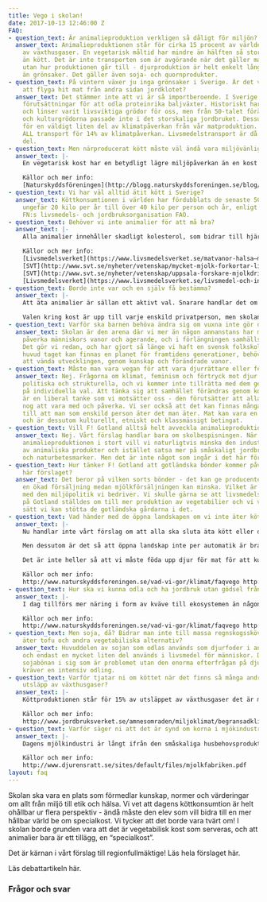 ```yaml
---
title: Vego i skolan!
date: 2017-10-13 12:46:00 Z
FAQ:
- question_text: Är animalieproduktion verkligen så dåligt för miljön?
  answer_text: Animalieproduktionen står för cirka 15 procent av världens totala utsläpp
    av växthusgaser. En vegetarisk måltid har mindre än hälften så stor klimatpåverkan
    än kött. Det är inte transporten som är avgörande när det gäller matens klimatpåverkan
    utan hur produktionen går till - djurproduktion är helt enkelt långt mer klimatbelastande
    än grönsaker. Det gäller även soja- och quornprodukter.
- question_text: På vintern växer ju inga grönsaker i Sverige. Är det verkligen klimatsmart
    att flyga hit mat från andra sidan jordklotet?
  answer_text: Det stämmer inte att vi är så importberoende. I Sverige har vi bra
    förutsättningar för att odla proteinrika baljväxter. Historiskt har ärter, bönor
    och linser varit livsviktiga grödor för oss, men från 50-talet förändrades jordbruket
    och kulturgrödorna passade inte i det storskaliga jordbruket. Dessutom står transporter
    för en väldigt liten del av klimatpåverkan från vår matproduktion. Totalt står
    ALL transport för 14% av klimatpåverkan. Livsmedelstransport är då bara en liten
    del.
- question_text: Men närproducerat kött måste väl ändå vara miljövänligt?
  answer_text: |-
    En vegetarisk kost har en betydligt lägre miljöpåverkan än en kost med animaliska produkter. Det är oavsett om maten transporterats långt. Detta för att miljöpåverkan främst uppstår i produktionen på gården och inte på väg till tallriken. Kött eller odlad fisk kräver mycket odlat foder där det skulle vara effektivare att producera livsmedel som vi kan äta direkt.

    Källor och mer info:
    [Naturskyddsföreningen](http://blogg.naturskyddsforeningen.se/blog/2012/03/16/ar-det-battre-att-ata-naturbetat-kott-an-sojabonor/)
- question_text: Vi har väl alltid ätit kött i Sverige?
  answer_text: Köttkonsumtionen i världen har fördubblats de senaste 50 åren – från
    ungefär 20 kilo per år till över 40 kilo per person och år, enligt statistik från
    FN:s livsmedels- och jordbruksorganisation FAO.
- question_text: Behöver vi inte animalier för att må bra?
  answer_text: |-
    Alla animalier innehåller skadligt kolesterol, som bidrar till hjärt-kärlsjukdomar - den största dödsorsaken i dagens samhälle. För hälsan är det alltså bra att dra ner på konsumtionen av animalier, och då särskilt kött och chark, som kraftigt ökar risken för hjärt-kärlsjukdomar och olika former av cancer. Ny forskning visar dessutom att mjölk, tvärt emot vad mjölkindustrin länge fört fram, leder till ökad risk för frakturer. När det gäller vitaminer bör i regel alla äta de tillskott som rekommenderas vegetarianer. Exempelvis D-vitamin, som finns berikad i både ko- och växtbaserad mjölk. När det gäller protein menar Livsmedelsverket att den som äter en varierad vagetabilisk kost får i sig alldeles tillräckligt. Svenskarnas intag av protein ligger idag en bit över det rekommenderade intaget.

    Källor och mer info:
    [Livsmedelsverket](https://www.livsmedelsverket.se/matvanor-halsa–miljo/kostrad-och-matvanor/rad-om-bra-mat-hitta-ditt-satt/kott-och-chark/)
    [SVT](http://www.svt.se/nyheter/vetenskap/mycket-mjolk-forkortar-livet)
    [SVT](http://www.svt.se/nyheter/vetenskap/uppsala-forskare-mjolkdrickande-kopplat-till-okad-dodlighet)
    [Livsmedelsverket](https://www.livsmedelsverket.se/livsmedel-och-innehall/naringsamne/protein/)
- question_text: Borde inte var och en själv få bestämma?
  answer_text: |-
    Att äta animalier är sällan ett aktivt val. Snarare handlar det om vanor och samhällsstrukturer - normen för kost innehåller idag kött, och det kräver oftast mer aktiva val och insatser för att äta vegetabiliskt. Vårt förslag innebär inte att någon tvingas äta vegetabiliskt - bara att det blir normen, och att det ska krävas ett aktivt val för att äta animalier.

    Valen kring kost är upp till varje enskild privatperson, men skolan är en offentlig arena, inte privat. Skolan har en uppgift att förmedla värdegrunder och normer i linje med den samhällsutveckling som önskas, inom allt från hälsa till miljö och etik. Det ingår i det pedagogiska uppdraget att förmedla normer och värderingar, på ett inkluderande, inspirerande och lyhört sätt. Det finns många möjligheter att inkludera eleverna i övergången till vegetabilisk kost som grund. I kursplanen för hem- och konsumtionskunskap står det exempelvis: ”Genom undervisningen ska eleverna få möjlighet att utveckla medvetenhet om vilka konsekvenser valen i hushållet får för hälsa, välbefinnande och gemensamma resurser.”
- question_text: Varför ska barnen behöva ändra sig om vuxna inte gör det?
  answer_text: Skolan är den arena där vi mer än någon annanstans har möjlighet att
    påverka människors vanor och agerande, och i förlängningen samhällsutvecklingen.
    Det gör vi redan, och har gjort så länge vi haft en svensk folkskola. Om det över
    huvud taget kan finnas en planet för framtidens generationer, behöver de ges möjlighet
    att vända utvecklingen, genom kunskap och förändrade vanor.
- question_text: Måste man vara vegan för att vara djurrättare eller feminist?
  answer_text: Nej. Frågorna om klimat, feminism och förtryck mot djur är ideologiska,
    politiska och strukturella, och vi kommer inte tillrätta med dem genom att fokusera
    på individuella val. Att tänka sig att samhället förändras genom konsumentmakt
    är en liberal tanke som vi motsätter oss - den förutsätter att alla har pengar
    nog att vara med och påverka. Vi ser också att det kan finnas många olika anledningar
    till att man som enskild person äter det man äter. Mat kan vara en fråga om hälsa,
    och är dessutom kulturellt, etniskt och klassmässigt betingat.
- question_text: Vill F! Gotland alltså helt avveckla animalieproduktionen?
  answer_text: Nej. Vårt förslag handlar bara om skolbespisningen. När det gäller
    animalieproduktionen i stort vill vi naturligtvis minska den industriella produktionen
    av animaliska produkter och istället satsa mer på småskaligt jordbruk, gårdsproduktion
    och naturbetesmarker. Men det är inte något som ingår i det här förslaget.
- question_text: Hur tänker F! Gotland att gotländska bönder kommer påverkas av det
    här förslaget?
  answer_text: Det beror på vilken sorts bönder - det kan ge producenter av vegetabilier
    en ökad försäljning medan mjölkförsäljningen kan minska. Vilket är helt i linje
    med den miljöpolitik vi bedriver. Vi skulle gärna se att livsmedelsproduktionen
    på Gotland ställdes om till mer produktion av vegetabilier och vi vill på alla
    sätt vi kan stötta de gotländska gårdarna i det.
- question_text: Vad händer med de öppna landskapen om vi inte äter kött/dricker mjölk?
  answer_text: |-
    Nu handlar inte vårt förslag om att alla ska sluta äta kött eller dricka mjölk, men rent teoretiskt ser det ut såhär: Idag är ungefär hälften av köttet som äts i Sverige importerat, och även fodret svenska kor äter är ofta importerat. Det är alltså en ganska liten del av animalieproduktionen som påverkar svenska landskap.

    Men dessutom är det så att öppna landskap inte per automatik är bra för miljön. En majoritet av de öppna landskapen är tvärt om en effekt av de senaste hundra årens industriella jordbruk, och består av monokulturer som brett ut sig på urskogarnas och våtmarkernas bekostnad. Vissa öppna landskap är viktiga för den biologiska mångfalden - så kallad naturbetesmark. Jordbruksverket uppskattar dock att andelen nötkreatur som idag går på naturbeten bara är någonstans mellan 30–45 % . Resten bidrar alltså inte till den biologiska mångfalden alls. Enligt Sveriges Lantbruksuniversitet kan, om alla naturbetesmarker utnyttjades, kunna producera ca 350 gram kött i veckan per person i Sverige. Det skulle alltså innebära en kraftig minskning av svenskens köttkonsumtion om vi endast åt naturbeteskött. Det finns alltså ingen miljömässig anledning att börja äta naturbeteskött eftersom det redan idag finns en alldeles för hög efterfrågan på kött.

    Det är inte heller så att vi måste föda upp djur för mat för att kunna hålla naturbetesmarkerna öppna. Örebro kommun har exempelvis köpt in kommunala kor för detta ändamål, som är helt självfinansierade, eftersom kommunen får EU-bidrag för dem och tar foder från egen mark. Skötseln av djuren ingår som en del i kommunens arbetsmarknadsåtgärder för arbetslösa. I Krusenberg strax söder om Uppsala pågår ett forskningsprojekt (SLU) kring så kallad “rewildering” av hästar (gotlandsruss!), och runt om i Europa pågår liknande projekt.

    Källor och mer info:
    http://www.naturskyddsforeningen.se/vad-vi-gor/klimat/faqvego http://orebro.etc.se/kultur-noje/kommunala-kor-oppnar-landskap http://blogg.naturskyddsforeningen.se/blog/2012/03/16/ar-det-battre-att-ata-naturbetat-kott-an-sojabonor/
- question_text: Hur ska vi kunna odla och ha jordbruk utan gödsel från djur?
  answer_text: |-
    I dag tillförs mer näring i form av kväve till ekosystemen än någonsin tidigare. Det har rubbat hela det globala kvävekretsloppet och är grundorsaken till övergödningen av haven samt en tung orsak till klimatpåverkan, försurning och ozonhål. Forskningen om planetens gränser visar att jordbrukets tillförsel av kväve måste minska med hela 59 procent på global nivå. Ett exempel på en alternativ metod är kretslopp med växtföljder och kvävefixerande grödor, sk gröngödsling. Och utvecklingen går framåt; det finns exempel på ekologisk brödspannmål som endast gödslas genom odling av kvävefixerande grödor och det finns tekniker som kan cirkulera ren fosfor från våra avlopp.

    Källor och mer info:
    http://www.naturskyddsforeningen.se/vad-vi-gor/klimat/faqvego http://www.naturskyddsforeningen.se/sites/default/files/dokument-media/ekologiskt_lantbruk_4_2015_0.pdf
- question_text: Men soja, då? Bidrar man inte till massa regnskogsskövling om man
    äter tofu och andra vegetabiliska alternativ?
  answer_text: Huvuddelen av sojan som odlas används som djurfoder i animalieproduktion
    och endast en mycket liten del används i livsmedel för människor. Det är inte
    sojabönan i sig som är problemet utan den enorma efterfrågan på djurfoder som
    kräver en intensiv odling.
- question_text: Varför tjatar ni om köttet när det finns så många andra källor till
    utsläpp av växthusgaser?
  answer_text: |-
    Köttproduktionen står för 15% av utsläppet av växthusgaser det är mer än hela transprotsektorn sammanslaget. Alltså mer än alla bilresor, semesterflygresor OCH all transport av mat. Det är också en av de allra mest onödiga källorna till utsläpp - de åsamkar djuren lidande, och i den mängd vi idag äter animalier är det dessutom skadligt för våra kroppar. I lokalpolitiken kan vi inte heller påverka flyg- och biltrafik - men vi KAN påverka skolan, och därigenom vilka vanor människor utvecklar.

    Källor och mer info:
    http://www.jordbruksverket.se/amnesomraden/miljoklimat/begransadklimatpaverkan/kottoc
- question_text: Varför säger ni att det är synd om korna i mjökindustrin?
  answer_text: |-
    Dagens mjölkindustri är långt ifrån den småskaliga husbehovsproduktionen från förr, och ingenting med den är naturligt. Precis som djur av andra arter - till exempel människor - är det meningen att kon ska producera mjölk bara under den period kalven behöver den. Att som kor i mjölkindustrin producera mjölk hela sina liv är fruktansvärt påfrestande på kroppen och långt ifrån naturligt. Till det kommer det faktum att korna tillbringar större delen av sina liv inomhus, eftersom ett mjölkproducerande juver inte klarar kyla. Listan över det onaturliga lidandet i mjölkindustrin kan göras lång. Läs gärna mer i länken nedan.

    Källor och mer info:
    http://www.djurensratt.se/sites/default/files/mjolkfabriken.pdf
layout: faq
---
```


Skolan ska vara en plats som förmedlar kunskap, normer och värderingar om allt från miljö till etik och hälsa. Vi vet att dagens köttkonsumtion är helt ohållbar ur flera perspektiv - ändå måste den elev som vill bidra till en mer hållbar värld be om specialkost. Vi tycker att det borde vara tvärt om! I skolan borde grunden vara att det är vegetabilisk kost som serveras, och att animalier bara är ett tillägg, en “specialkost”.

Det är kärnan i vårt förslag till regionfullmäktige! Läs hela förslaget här.

Läs debattartikeln här.

### Frågor och svar